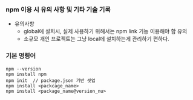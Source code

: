 ### npm 이용 시 유의 사항 및 기타 기술 기록
- 유의사항
  - global에 설치시, 실제 사용하기 위해서는 npm link 기능 이용해야 함 유의
  - 소규모 개인 프로젝트는 그냥 local에 설치하는게 관리하기 편하다.

### 기본 명령어
```react
npm --version
npm install npm
npm init  // package.json 기반 셋업
npm install <packcage_name>
npm install <package_name@version_nu>
```
